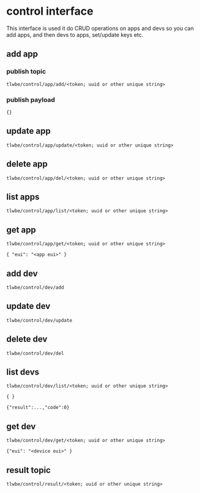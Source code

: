 # control interface

This interface is used it do CRUD operations on apps and devs
so you can add apps, and then devs to apps, set/update keys
etc.

## add app

### publish topic

```tlwbe/control/app/add/<token; uuid or other unique string>```

### publish payload

```{}```


## update app

```tlwbe/control/app/update/<token; uuid or other unique string>```

## delete app

```tlwbe/control/app/del/<token; uuid or other unique string>```

## list apps

```tlwbe/control/app/list/<token; uuid or other unique string>```

## get app

```tlwbe/control/app/get/<token; uuid or other unique string>```

```{ "eui": "<app eui>" }```


## add dev

```tlwbe/control/dev/add```

## update dev

```tlwbe/control/dev/update```

## delete dev

```tlwbe/control/dev/del```

## list devs

```tlwbe/control/dev/list/<token; uuid or other unique string>```

```{ }```

```{"result":...,"code":0}```

## get dev

```tlwbe/control/dev/get/<token; uuid or other unique string>```

```{"eui": "<device eui>" }```

## result topic

```tlwbe/control/result/<token; uuid or other unique string>```